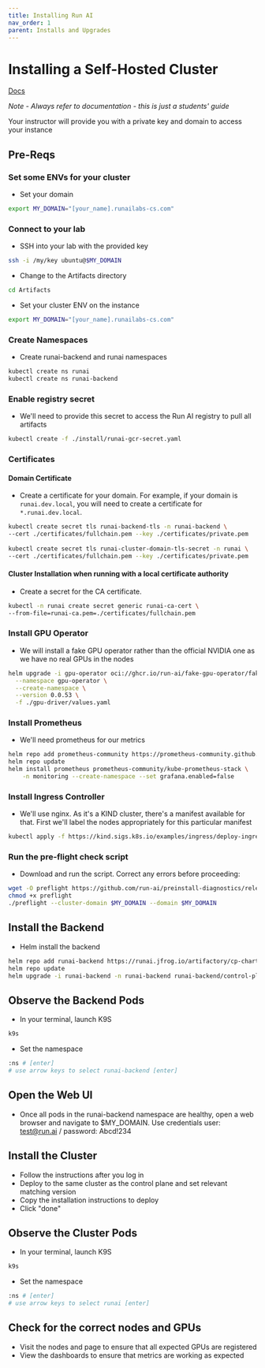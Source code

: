 ```yaml
---
title: Installing Run AI
nav_order: 1
parent: Installs and Upgrades
---
```


# Installing a Self-Hosted Cluster

<span class="fs-3">
  <a href="https://docs.run.ai/v2.20/admin/runai-setup/self-hosted/k8s/prerequisites/" class="btn" target="_blank" rel="noopener">Docs</a>
</span>

*Note - Always refer to documentation - this is just a students' guide*

Your instructor will provide you with a private key and domain to access your instance

## Pre-Reqs

### Set some ENVs for your cluster

- Set your domain

```bash
export MY_DOMAIN="[your_name].runailabs-cs.com"
```

### Connect to your lab

- SSH into your lab with the provided key

```bash
ssh -i /my/key ubuntu@$MY_DOMAIN
```

- Change to the Artifacts directory

```bash
cd Artifacts
```

- Set your cluster ENV on the instance

```bash
export MY_DOMAIN="[your_name].runailabs-cs.com"
```

### Create Namespaces

- Create runai-backend and runai namespaces

```bash
kubectl create ns runai
kubectl create ns runai-backend
```

### Enable registry secret

- We'll need to provide this secret to access the Run AI registry to pull all artifacts

```bash
kubectl create -f ./install/runai-gcr-secret.yaml
```

### Certificates

#### Domain Certificate

- Create a certificate for your domain. For example, if your domain is `runai.dev.local`, you will need to create a certificate for `*.runai.dev.local`.
  
```bash
kubectl create secret tls runai-backend-tls -n runai-backend \
--cert ./certificates/fullchain.pem --key ./certificates/private.pem
    
kubectl create secret tls runai-cluster-domain-tls-secret -n runai \
--cert ./certificates/fullchain.pem --key ./certificates/private.pem
```

#### Cluster Installation when running with a local certificate authority

- Create a secret for the CA certificate.
  
```bash
kubectl -n runai create secret generic runai-ca-cert \
--from-file=runai-ca.pem=./certificates/fullchain.pem
```

### Install GPU Operator

- We will install a fake GPU operator rather than the official NVIDIA one as we have no real GPUs in the nodes

```bash
helm upgrade -i gpu-operator oci://ghcr.io/run-ai/fake-gpu-operator/fake-gpu-operator \
  --namespace gpu-operator \
  --create-namespace \
  --version 0.0.53 \
  -f ./gpu-driver/values.yaml
```

### Install Prometheus

- We'll need prometheus for our metrics

```bash
helm repo add prometheus-community https://prometheus-community.github.io/helm-charts
helm repo update
helm install prometheus prometheus-community/kube-prometheus-stack \
    -n monitoring --create-namespace --set grafana.enabled=false
```

### Install Ingress Controller

- We'll use nginx. As it's a KIND cluster, there's a manifest available for that. First we'll label the nodes appropriately for this particular manifest

```bash
kubectl apply -f https://kind.sigs.k8s.io/examples/ingress/deploy-ingress-nginx.yaml
```

### Run the pre-flight check script

- Download and run the script. Correct any errors before proceeding:

```bash
wget -O preflight https://github.com/run-ai/preinstall-diagnostics/releases/download/v2.16.19/preinstall-diagnostics-linux-amd64
chmod +x preflight
./preflight --cluster-domain $MY_DOMAIN --domain $MY_DOMAIN
```

## Install the Backend

- Helm install the backend

```bash
helm repo add runai-backend https://runai.jfrog.io/artifactory/cp-charts-prod
helm repo update
helm upgrade -i runai-backend -n runai-backend runai-backend/control-plane --version "~2.20" --set global.domain=$MY_DOMAIN
```

## Observe the Backend Pods

- In your terminal, launch K9S

```bash
k9s
```

- Set the namespace

```bash
:ns # [enter]
# use arrow keys to select runai-backend [enter]
```

## Open the Web UI

- Once all pods in the runai-backend namespace are healthy, open a web browser and navigate to $MY_DOMAIN. Use credentials user: test@run.ai / password: Abcd!234

## Install the Cluster

- Follow the instructions after you log in
- Deploy to the same cluster as the control plane and set relevant matching version
- Copy the installation instructions to deploy
- Click "done"

## Observe the Cluster Pods

- In your terminal, launch K9S

```bash
k9s
```

- Set the namespace

```bash
:ns # [enter]
# use arrow keys to select runai [enter]
```

## Check for the correct nodes and GPUs

- Visit the nodes and page to ensure that all expected GPUs are registered
- View the dashboards to ensure that metrics are working as expected
